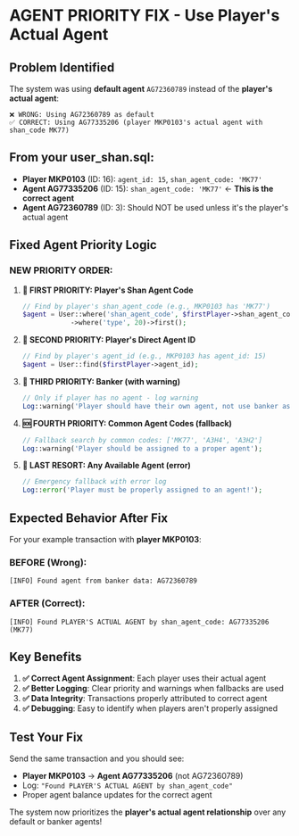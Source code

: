 # AGENT PRIORITY FIX - Use Player's Actual Agent

## Problem Identified
The system was using **default agent** `AG72360789` instead of the **player's actual agent**:

```
❌ WRONG: Using AG72360789 as default
✅ CORRECT: Using AG77335206 (player MKP0103's actual agent with shan_code MK77)
```

## From your user_shan.sql:
- **Player MKP0103** (ID: 16): `agent_id: 15`, `shan_agent_code: 'MK77'`
- **Agent AG77335206** (ID: 15): `shan_agent_code: 'MK77'` ← **This is the correct agent**
- **Agent AG72360789** (ID: 3): Should NOT be used unless it's the player's actual agent

## Fixed Agent Priority Logic

### **NEW PRIORITY ORDER:**

1. **🥇 FIRST PRIORITY: Player's Shan Agent Code**
   ```php
   // Find by player's shan_agent_code (e.g., MKP0103 has 'MK77')
   $agent = User::where('shan_agent_code', $firstPlayer->shan_agent_code)
               ->where('type', 20)->first();
   ```

2. **🥈 SECOND PRIORITY: Player's Direct Agent ID**
   ```php
   // Find by player's agent_id (e.g., MKP0103 has agent_id: 15)
   $agent = User::find($firstPlayer->agent_id);
   ```

3. **🥉 THIRD PRIORITY: Banker (with warning)**
   ```php
   // Only if player has no agent - log warning
   Log::warning('Player should have their own agent, not use banker as agent');
   ```

4. **🆘 FOURTH PRIORITY: Common Agent Codes (fallback)**
   ```php
   // Fallback search by common codes: ['MK77', 'A3H4', 'A3H2']
   Log::warning('Player should be assigned to a proper agent');
   ```

5. **🚨 LAST RESORT: Any Available Agent (error)**
   ```php
   // Emergency fallback with error log
   Log::error('Player must be properly assigned to an agent!');
   ```

## Expected Behavior After Fix

For your example transaction with **player MKP0103**:

### **BEFORE (Wrong):**
```
[INFO] Found agent from banker data: AG72360789
```

### **AFTER (Correct):**
```
[INFO] Found PLAYER'S ACTUAL AGENT by shan_agent_code: AG77335206 (MK77)
```

## Key Benefits

1. **✅ Correct Agent Assignment**: Each player uses their actual agent
2. **✅ Better Logging**: Clear priority and warnings when fallbacks are used  
3. **✅ Data Integrity**: Transactions properly attributed to correct agent
4. **✅ Debugging**: Easy to identify when players aren't properly assigned

## Test Your Fix

Send the same transaction and you should see:
- **Player MKP0103** → **Agent AG77335206** (not AG72360789)
- Log: `"Found PLAYER'S ACTUAL AGENT by shan_agent_code"`
- Proper agent balance updates for the correct agent

The system now prioritizes the **player's actual agent relationship** over any default or banker agents!
